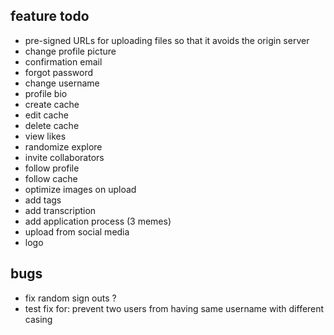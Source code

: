 ## feature todo

- pre-signed URLs for uploading files so that it avoids the origin server
- change profile picture
- confirmation email
- forgot password
- change username
- profile bio
- create cache
- edit cache
- delete cache
- view likes
- randomize explore
- invite collaborators
- follow profile
- follow cache
- optimize images on upload
- add tags
- add transcription
- add application process (3 memes)
- upload from social media
- logo

## bugs

- fix random sign outs ?
- test fix for: prevent two users from having same username with different casing
